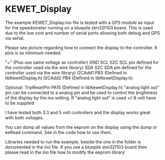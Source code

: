 # KEWET_Display

The example KEWET_Display.ino file is tested with a GPS module as input for the speedometer running on a bluepile stm32f103 board. 
This is used due to the low cost and number of serial ports allowing both debug and GPS via serial.

Please see picture regarding how to connect the display to the controller.
6 pins is as minimum needed:

 "+" (Plus use same voltage as controller)
 GND
 SCL (I2C SCL pin defined for the controller used via the wire library)
 SDA (I2C SDA pin defined for the controller used via the wire library)
 I2CAdd1 PB3 (Defined in libKewetDisplay.h)
 I2CAdd2 PB4 (Defined in libKewetDisplay.h)


Optional:
 TripResetPin PA15 (Defined in libKewetDisplay.h)
 "analog light out" pin can be connected to a analog pin and be used to control the brightness of the display by the ma setting. 
 If "analog light out" is used +/-8 volt have to be supplied

I have tested both 3.3 and 5 volt controllers and the display works great with both voltages.

You can dump all values from the eeprom on the display using the dump or eeRead command. See in the code how to use them.

Libraries needed to run the example, beside the one in the folder is documented in the ino file. 
If you use a bluepile stm32f103 board then please read in the ino file how to modify the eeprom library 
 
